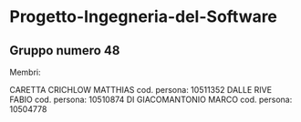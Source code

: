 # Progetto-Ingegneria-del-Software
## Gruppo numero 48

Membri:

CARETTA CRICHLOW MATTHIAS cod. persona: 10511352
DALLE RIVE FABIO cod. persona: 10510874
DI GIACOMANTONIO MARCO cod. persona: 10504778

